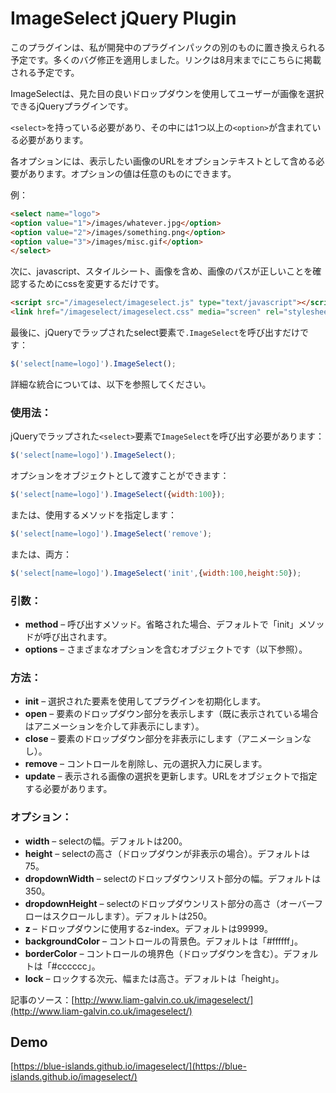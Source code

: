 # ImageSelect jQuery Plugin

このプラグインは、私が開発中のプラグインパックの別のものに置き換えられる予定です。多くのバグ修正を適用しました。リンクは8月末までにこちらに掲載される予定です。

ImageSelectは、見た目の良いドロップダウンを使用してユーザーが画像を選択できるjQueryプラグインです。

`<select>`を持っている必要があり、その中には1つ以上の`<option>`が含まれている必要があります。

各オプションには、表示したい画像のURLをオプションテキストとして含める必要があります。オプションの値は任意のものにできます。

例：

```html
<select name="logo"> 
<option value="1">/images/whatever.jpg</option>
<option value="2">/images/something.png</option>
<option value="3">/images/misc.gif</option> 
</select>
```

次に、javascript、スタイルシート、画像を含め、画像のパスが正しいことを確認するためにcssを変更するだけです。

```html
<script src="/imageselect/imageselect.js" type="text/javascript"></script>
<link href="/imageselect/imageselect.css" media="screen" rel="stylesheet" type="text/css" />
```

最後に、jQueryでラップされたselect要素で`.ImageSelect`を呼び出すだけです：

```javascript
$('select[name=logo]').ImageSelect();
```

詳細な統合については、以下を参照してください。

### 使用法：

jQueryでラップされた`<select>`要素で`ImageSelect`を呼び出す必要があります：

```javascript
$('select[name=logo]').ImageSelect();
```

オプションをオブジェクトとして渡すことができます：

```javascript
$('select[name=logo]').ImageSelect({width:100});
```

または、使用するメソッドを指定します：

```javascript
$('select[name=logo]').ImageSelect('remove');
```

または、両方：

```javascript
$('select[name=logo]').ImageSelect('init',{width:100,height:50});
```

### 引数：

- **method** – 呼び出すメソッド。省略された場合、デフォルトで「init」メソッドが呼び出されます。
- **options** – さまざまなオプションを含むオブジェクトです（以下参照）。

### 方法：

- **init** – 選択された要素を使用してプラグインを初期化します。
- **open** – 要素のドロップダウン部分を表示します（既に表示されている場合はアニメーションを介して非表示にします）。
- **close** – 要素のドロップダウン部分を非表示にします（アニメーションなし）。
- **remove** – コントロールを削除し、元の選択入力に戻します。
- **update** – 表示される画像の選択を更新します。URLをオブジェクトで指定する必要があります。

### オプション：

- **width** – selectの幅。デフォルトは200。
- **height** – selectの高さ（ドロップダウンが非表示の場合）。デフォルトは75。
- **dropdownWidth** – selectのドロップダウンリスト部分の幅。デフォルトは350。
- **dropdownHeight** – selectのドロップダウンリスト部分の高さ（オーバーフローはスクロールします）。デフォルトは250。
- **z** – ドロップダウンに使用するz-index。デフォルトは99999。
- **backgroundColor** – コントロールの背景色。デフォルトは「#ffffff」。
- **borderColor** – コントロールの境界色（ドロップダウンを含む）。デフォルトは「#cccccc」。
- **lock** – ロックする次元、幅または高さ。デフォルトは「height」。

記事のソース：[http://www.liam-galvin.co.uk/imageselect/](http://www.liam-galvin.co.uk/imageselect/)

## Demo

[https://blue-islands.github.io/imageselect/](https://blue-islands.github.io/imageselect/)
